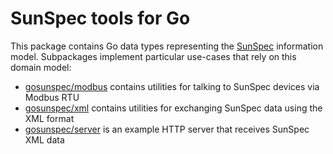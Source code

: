 # SunSpec tools for Go

This package contains Go data types representing the [SunSpec][] information model.
Subpackages implement particular use-cases that rely on this domain model:

 * [gosunspec/modbus](#) contains utilities for talking to SunSpec devices via Modbus RTU
 * [gosunspec/xml](./xml) contains utilities for exchanging SunSpec data using the XML format
 * [gosunspec/server](#) is an example HTTP server that receives SunSpec XML data

[SunSpec]: http://sunspec.org/
